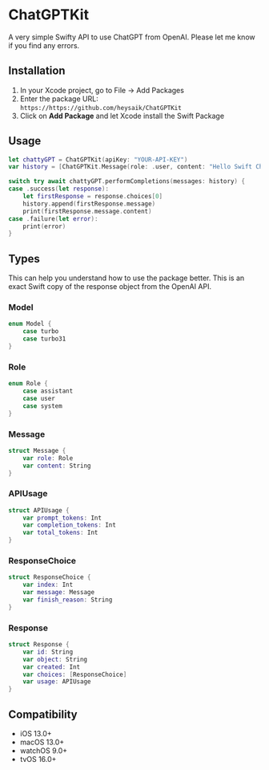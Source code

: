 # ChatGPTKit
A very simple Swifty API to use ChatGPT from OpenAI. Please let me know if you find any errors.

## Installation
1. In your Xcode project, go to File -> Add Packages
2. Enter the package URL: `https://https://github.com/heysaik/ChatGPTKit`
3. Click on **Add Package** and let Xcode install the Swift Package

## Usage
```swift
let chattyGPT = ChatGPTKit(apiKey: "YOUR-API-KEY")
var history = [ChatGPTKit.Message(role: .user, content: "Hello Swift ChatGPT")]

switch try await chattyGPT.performCompletions(messages: history) {
case .success(let response):
    let firstResponse = response.choices[0]
    history.append(firstResponse.message)
    print(firstResponse.message.content)
case .failure(let error):
    print(error)
}
```

## Types
This can help you understand how to use the package better. This is an exact Swift copy of the response object from the OpenAI API.
### Model
```swift
enum Model {
    case turbo
    case turbo31
}
```

### Role
```swift
enum Role {
    case assistant
    case user
    case system
}
```

### Message
```swift
struct Message {
    var role: Role
    var content: String
}
```

### APIUsage
```swift
struct APIUsage {
    var prompt_tokens: Int
    var completion_tokens: Int
    var total_tokens: Int
}
```

### ResponseChoice
```swift
struct ResponseChoice {
    var index: Int
    var message: Message
    var finish_reason: String
}
```

### Response
```swift
struct Response {
    var id: String
    var object: String
    var created: Int
    var choices: [ResponseChoice]
    var usage: APIUsage
}
```

## Compatibility 
- iOS 13.0+
- macOS 13.0+
- watchOS 9.0+
- tvOS 16.0+
